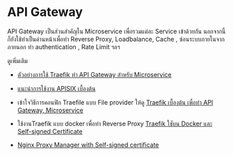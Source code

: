 # API Gateway
API Gateway เป็นส่วนสำคัญใน Microservice เพื่อรวมแต่ละ Service เข้าด้วยกัน นอกจากนี้ก็ยังใช้ทำเป็นด่านหน้าเพื่อทำ Reverse Proxy, Loadbalance, Cache , ซ่อนระบบภายในจากภายนอก ทำ authentication , Rate Limit ฯลฯ


ดูเพิ่มเติม
- [ตัวอย่างการใช้ Traefik ทำ API Gateway สำหรับ Microservice](../microservice-dev/)
- [แนะนำการใช้งาน APISIX เบื้องต้น](./apisix/)
- เข้าใจวิธีการคอนฟิก Traefile แบบ File provider ให้ดู [Traefik เบื้องต้น เพื่อทำ API Gateway, Microservice](https://www.youtube.com/watch?v=DgxRcFlccsU&list=PLWMbTFbTi55P6Vzv9a-un9oFZY-PwMj98&index=15)
- ใช้งานTraefik แบบ docker เพื่อทำ Reverse Proxy  [Traefik ใชับน Docker และ Self-signed Certificate](https://www.youtube.com/watch?v=z3TqJImsXPQ&list=PLWMbTFbTi55P6Vzv9a-un9oFZY-PwMj98&index=16)

- [Nginx Proxy Manager with Self-signed certificate](https://www.youtube.com/watch?v=pyJF2DnPv7Y&list=PLWMbTFbTi55P6Vzv9a-un9oFZY-PwMj98&index=15)

